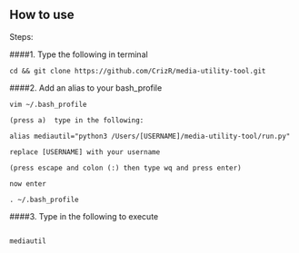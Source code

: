 

## How to use

Steps: 

####1. Type the following in terminal

```
cd && git clone https://github.com/CrizR/media-utility-tool.git

```

####2. Add an alias to your bash_profile

```
vim ~/.bash_profile

(press a)  type in the following:

alias mediautil="python3 /Users/[USERNAME]/media-utility-tool/run.py"

replace [USERNAME] with your username

(press escape and colon (:) then type wq and press enter)

now enter

. ~/.bash_profile

```
####3. Type in the following to execute

```
   
mediautil

```


